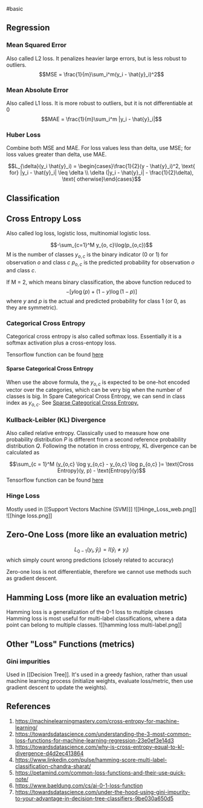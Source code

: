 #basic 
## Regression
### Mean Squared Error
Also called L2 loss. It penalizes heavier large errors, but is less robust to outliers.$$MSE = \frac{1}{m}\sum_i^m(y_i - \hat{y}_i)^2$$
### Mean Absolute Error
Also called L1 loss. It is more robust to outliers, but it is not differentiable at 0 $$MAE = \frac{1}{m}\sum_i^m |y_i - \hat{y}_i|$$
### Huber Loss
Combine both MSE and MAE. For loss values less than delta, use MSE; for loss values greater than delta, use MAE.

$$L_{\delta}(y_i \hat{y}_i) = \begin{cases}\frac{1}{2}(y - \hat{y}_i)^2, \text{ for} |y_i - \hat{y}_i| \leq \delta \\ \delta (|y_i - \hat{y}_i| - \frac{1}{2}\delta), \text{ otherwise}\end{cases}$$
## Classification
## Cross Entropy Loss
Also called log loss, logistic loss, multinomial logistic loss.

$$-\sum_{c=1}^M y_{o, c}\log(p_{o,c})$$
M is the number of classes
$y_{o, c}$ is the binary indicator (0 or 1) for observation $o$ and class $c$
$p_{o,c}$ is the predicted probability for observation $o$ and class $c$.

If M = 2, which means binary classification, the above function reduced to
$$-[y \log(p) + (1-y) \log(1-p)]$$where $y$ and $p$ is the actual and predicted probability for class 1 (or 0, as they are symmetric).
### Categorical Cross Entropy
Categorical cross entropy is also called softmax loss. Essentially it is a softmax activation plus a cross-entopy loss.

Tensorflow function can be found [here](https://www.tensorflow.org/api_docs/python/tf/keras/losses/CategoricalCrossentropy)

#### Sparse Categorical Cross Entropy
When use the above formula, the $y_{o,c}$ is expected to be one-hot encoded vector over the categories, which can be very big when the number of classes is big. In Spare Categorical Cross Entropy, we can send in class index as $y_{o, c}$. See [Sparse Categorical Cross Entropy.](https://www.tensorflow.org/api_docs/python/tf/keras/losses/SparseCategoricalCrossentropy)

### Kullback-Leibler (KL) Divergence
Also called relative entropy. Classically used to measure how one probability distribution $P$ is different from a second reference probability distribution $Q$. Following the notation in cross entropy, KL divergence can be calculated as

$$\sum_{c = 1}^M (y_{o,c} \log y_{o,c} - y_{o,c} \log p_{o,c} )= \text{Cross Entropy}(y, p) - \text{Entropy}(y)$$
Tensorflow function can be found [here](https://www.tensorflow.org/api_docs/python/tf/keras/losses/KLDivergence)

### Hinge Loss
Mostly used in [[Support Vectors Machine (SVM)]]
![[Hinge_Loss_web.png]]
![[hinge loss.png]]
## Zero-One Loss (more like an evaluation metric)
$$L_{0-1}(y_i, \hat{y}_i) = I(\hat{y}_i \neq y_i)$$ which simply count wrong predictions (closely related to accuracy)

Zero-one loss is not differentiable, therefore we cannot use methods such as gradient descent.

## Hamming Loss (more like an evaluation metric)
Hamming loss is a generalization of the 0-1 loss to multiple classes
Hamming loss is most useful for multi-label classifications, where a data point can belong to multiple classes.
![[hamming loss multi-label.png]]
## Other "Loss" Functions (metrics)
### Gini impurities
Used in [[Decision Tree]]. It's used in a greedy fashion, rather than usual machine learning process (initialize weights, evaluate loss/metric, then use gradient descent to update the weights).

## References
1. https://machinelearningmastery.com/cross-entropy-for-machine-learning/
2. https://towardsdatascience.com/understanding-the-3-most-common-loss-functions-for-machine-learning-regression-23e0ef3e14d3
3. https://towardsdatascience.com/why-is-cross-entropy-equal-to-kl-divergence-d4d2ec413864
4. https://www.linkedin.com/pulse/hamming-score-multi-label-classification-chandra-sharat/
5. https://petamind.com/common-loss-functions-and-their-use-quick-note/
6. https://www.baeldung.com/cs/ai-0-1-loss-function
7. https://towardsdatascience.com/under-the-hood-using-gini-impurity-to-your-advantage-in-decision-tree-classifiers-9be030a650d5